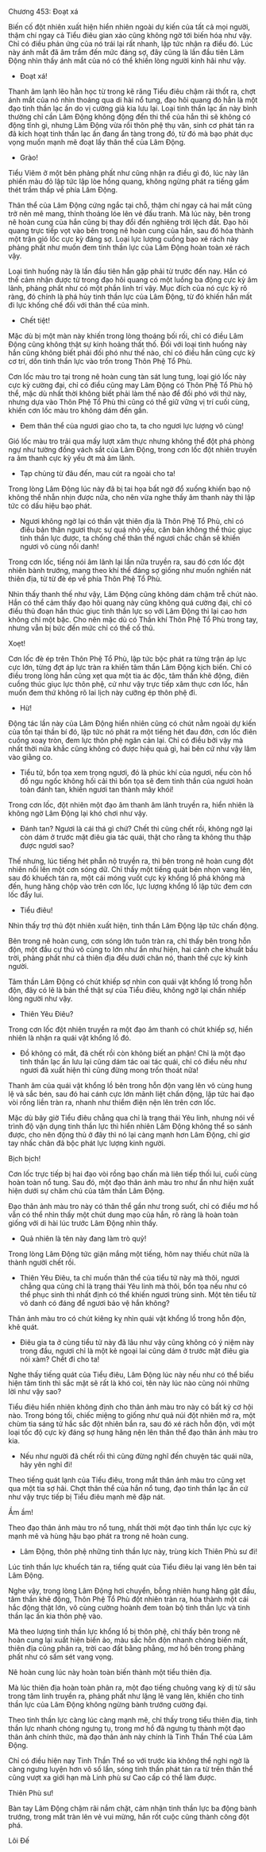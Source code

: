 




Chương 453: Đoạt xá


Biến cố đột nhiên xuất hiện hiển nhiên ngoài dự kiến của tất cả mọi người, thậm chí ngay cả Tiểu điêu gian xảo cũng không ngờ tới biến hóa như vậy. Chỉ có điều phản ứng của nó trái lại rất nhanh, lập tức nhận ra điều đó. Lúc này ánh mắt đã âm trầm đến mức đáng sợ, đây cũng là lần đầu tiên Lâm Động nhìn thấy ánh mắt của nó có thể khiến lòng người kinh hãi như vậy.

- Đoạt xá!

Thanh âm lạnh lẽo hằn học từ trong kẽ răng Tiểu điêu chậm rãi thốt ra, chợt ánh mắt của nó nhìn thoáng qua di hài nổ tung, đạo hôi quang đó hẳn là một đạo tinh thần lạc ấn do vị cường giả kia lưu lại. Loại tinh thần lạc ấn này bình thường chỉ cần Lâm Động không động đến thi thể của hắn thì sẽ không có động tĩnh gì, nhưng Lâm Động vừa rồi thôn phệ thụ văn, sinh cơ phát tán ra đã kích hoạt tinh thần lạc ấn đang ẩn tàng trong đó, từ đó mà bạo phát dục vọng muốn mạnh mẽ đoạt lấy thân thể của Lâm Động.

- Grào!

Tiểu Viêm ở một bên phảng phất như cũng nhận ra điều gì đó, lúc này lân phiến màu đỏ lập tức lập lòe hồng quang, không ngừng phát ra tiếng gầm thét trầm thấp về phía Lâm Động.

Thân thể của Lâm Động cứng ngắc tại chỗ, thậm chí ngay cả hai mắt cũng trở nên mê mang, thỉnh thoảng lóe lên vẻ đấu tranh. Mà lúc này, bên trong nê hoàn cung của hắn cũng bị thay đổi đến nghiêng trời lệch đất. Đạo hôi quang trực tiếp vọt vào bên trong nê hoàn cung của hắn, sau đó hóa thành một trận gió lốc cực kỳ đáng sợ. Loại lực lượng cuồng bạo xé rách này phảng phất như muốn đem tinh thần lực của Lâm Động hoàn toàn xé rách vậy.

Loại tình huống này là lần đầu tiên hắn gặp phải từ trước đến nay. Hắn có thể cảm nhận được từ trong đạo hôi quang có một luồng ba động cực kỳ âm lãnh, phảng phất như có một phần linh trí vậy. Mục đích của nó cực kỳ rõ ràng, đó chính là phá hủy tinh thần lực của Lâm Động, từ đó khiến hắn mất đi lực khống chế đối với thân thể của mình.

- Chết tiệt!

Mặc dù bị một màn này khiến trong lòng thoáng bối rối, chỉ có điều Lâm Động cũng không thật sự kinh hoảng thất thố. Đối với loại tình huống này hắn cũng không biết phải đối phó như thế nào, chỉ có điều hắn cũng cực kỳ cơ trí, dồn tinh thần lực vào trốn trong Thôn Phệ Tổ Phù.

Cơn lốc màu tro tại trong nê hoàn cung tàn sát lung tung, loại gió lốc này cực kỳ cường đại, chỉ có điều cũng may Lâm Động có Thôn Phệ Tổ Phù hộ thể, mặc dù nhất thời không biết phải làm thế nào để đối phó với thứ này, nhưng dựa vào Thôn Phệ Tổ Phù thì cũng có thể giữ vững vị trí cuối cùng, khiến cơn lốc màu tro không dám đến gần.

- Đem thân thể của ngươi giao cho ta, ta cho ngươi lực lượng vô cùng!

Gió lốc màu tro trải qua mấy lượt xâm thực nhưng không thể đột phá phòng ngự như tường đồng vách sắt của Lâm Động, trong cơn lốc đột nhiên truyền ra âm thanh cực kỳ yếu ớt mà âm lãnh.

- Tạp chủng từ đâu đến, mau cút ra ngoài cho ta!

Trong lòng Lâm Động lúc này đã bị tai họa bất ngờ đổ xuống khiến bạo nộ không thể nhẫn nhịn được nữa, cho nên vừa nghe thấy âm thanh này thì lập tức có dấu hiệu bạo phát.

- Ngươi không ngờ lại có thần vật thiên địa là Thôn Phệ Tổ Phù, chỉ có điều bản thân ngươi thực sự quá nhỏ yếu, căn bản không thể thúc giục tinh thần lực được, ta chống chế thân thể ngươi chắc chắn sẽ khiến ngươi vô cùng nổi danh!

Trong cơn lốc, tiếng nói âm lãnh lại lần nữa truyền ra, sau đó cơn lốc đột nhiên bành trướng, mang theo khí thế đáng sợ giống như muốn nghiền nát thiên địa, từ từ đè ép về phía Thôn Phệ Tổ Phù.

Nhìn thấy thanh thế như vậy, Lâm Động cũng không dám chậm trễ chút nào. Hắn có thể cảm thấy đạo hôi quang này cũng không quá cường đại, chỉ có điều thủ đoạn hắn thúc giục tinh thần lực so với Lâm Động thì lại cao hơn không chỉ một bậc. Cho nên mặc dù có Thần khí Thôn Phệ Tổ Phù trong tay, nhưng vẫn bị bức đến mức chỉ có thể cố thủ.

Xoẹt!

Cơn lốc đè ép trên Thôn Phệ Tổ Phù, lập tức bộc phát ra từng trận áp lực cực lớn, từng đợt áp lực tràn ra khiến tâm thần Lâm Động kịch biến. Chỉ có điều trong lòng hắn cũng xẹt qua một tia ác độc, tâm thần khẽ động, điên cuồng thúc giục lực thôn phệ, cứ như vậy trực tiếp xâm thực cơn lốc, hắn muốn đem thứ không rõ lai lịch này cưỡng ép thôn phệ đi.

- Hừ!

Động tác lần này của Lâm Động hiển nhiên cũng có chút nằm ngoài dự kiến của tồn tại thần bí đó, lập tức nó phát ra một tiếng hét đau đớn, cơn lốc điên cuồng xoay tròn, đem lực thôn phệ ngăn cản lại. Chỉ có điều bởi vậy mà nhất thời nửa khắc cũng không có được hiệu quả gì, hai bên cứ như vậy lâm vào giằng co.

- Tiểu tử, bổn tọa xem trọng ngươi, đó là phúc khí của ngươi, nếu còn hồ đồ ngu ngốc không hối cải thì bổn tọa sẽ đem tinh thần của ngươi hoàn toàn đánh tan, khiến ngươi tan thành mây khói!

Trong cơn lốc, đột nhiên một đạo âm thanh âm lãnh truyền ra, hiển nhiên là không ngờ Lâm Động lại khó chơi như vậy.

- Đánh tan? Ngươi là cái thá gì chứ? Chết thì cũng chết rồi, không ngờ lại còn dám ở trước mặt điêu gia tác quái, thật cho rằng ta không thu thập được ngươi sao?

Thế nhưng, lúc tiếng hét phẫn nộ truyền ra, thì bên trong nê hoàn cung đột nhiên nổi lên một cơn sóng dữ. Chỉ thấy một tiếng quát bén nhọn vang lên, sau đó khuếch tán ra, một cái móng vuốt cực kỳ khổng lồ phá không mà đến, hung hăng chộp vào trên cơn lốc, lực lượng khổng lồ lập tức đem cơn lốc đẩy lui.

- Tiểu điêu!

Nhìn thấy trợ thủ đột nhiên xuất hiện, tinh thần Lâm Động lập tức chấn động.

Bên trong nê hoàn cung, cơn sóng lớn tuôn tràn ra, chỉ thấy bên trong hỗn độn, một đầu cự thú vô cùng to lớn như ẩn như hiện, hai cánh che khuất bầu trời, phảng phất như cả thiên địa đều dưới chân nó, thanh thế cực kỳ kinh người.

Tâm thần Lâm Động có chút khiếp sợ nhìn con quái vật khổng lồ trong hỗn độn, đây có lẽ là bản thể thật sự của Tiểu điêu, không ngờ lại chấn nhiếp lòng người như vậy.

- Thiên Yêu Điêu?

Trong cơn lốc đột nhiên truyền ra một đạo âm thanh có chút khiếp sợ, hiển nhiên là nhận ra quái vật khổng lồ đó.

- Đồ không có mắt, đã chết rồi còn không biết an phận! Chỉ là một đạo tinh thần lạc ấn lưu lại cũng dám tác oai tác quái, chỉ có điều nếu như ngươi đã xuất hiện thì cũng đừng mong trốn thoát nữa!

Thanh âm của quái vật khổng lồ bên trong hỗn độn vang lên vô cùng hung lệ và sắc bén, sau đó hai cánh cực lớn mãnh liệt chấn động, lập tức hai đạo vòi rồng liền tràn ra, nhanh như thiểm điện nện lên trên cơn lốc.

Mặc dù bây giờ Tiểu điêu chẳng qua chỉ là trạng thái Yêu linh, nhưng nói về trình độ vận dụng tinh thần lực thì hiển nhiên Lâm Động không thể so sánh được, cho nên động thủ ở đây thì nó lại càng mạnh hơn Lâm Động, chỉ giơ tay nhấc chân đã bộc phát lực lượng kinh người.

Bịch bịch!

Cơn lốc trực tiếp bị hai đạo vòi rồng bạo chấn mà liên tiếp thối lui, cuối cùng hoàn toàn nổ tung. Sau đó, một đạo thân ảnh màu tro như ẩn như hiện xuất hiện dưới sự chăm chú của tâm thần Lâm Động.

Đạo thân ảnh màu tro này có thân thể gần như trong suốt, chỉ có điều mơ hồ vẫn có thể nhìn thấy một chút dung mạo của hắn, rõ ràng là hoàn toàn giống với di hài lúc trước Lâm Động nhìn thấy.

- Quả nhiên là tên này đang làm trò quỷ!

Trong lòng Lâm Động tức giận mắng một tiếng, hôm nay thiếu chút nữa là thành người chết rồi.

- Thiên Yêu Điêu, ta chỉ muốn thân thể của tiểu tử này mà thôi, ngươi chẳng qua cũng chỉ là trạng thái Yêu linh mà thôi, bổn tọa nếu như có thể phục sinh thì nhất định có thể khiến ngươi trùng sinh. Một tên tiểu tử vô danh có đáng để ngươi bảo vệ hắn không?

Thân ảnh màu tro có chút kiêng kỵ nhìn quái vật khổng lồ trong hỗn độn, khẽ quát.

- Điêu gia ta ở cùng tiểu tử này đã lâu như vậy cũng không có ý niệm này trong đầu, ngươi chỉ là một kẻ ngoại lai cũng dám ở trước mặt điêu gia nói xàm? Chết đi cho ta!

Nghe thấy tiếng quát của Tiểu điêu, Lâm Động lúc này nếu như có thể biểu hiện tâm tình thì sắc mặt sẽ rất là khó coi, tên này lúc nào cũng nói những lời như vậy sao?

Tiểu điêu hiển nhiên không định cho thân ảnh màu tro này có bất kỳ cơ hội nào. Trong bóng tối, chiếc miệng to giống như quả núi đột nhiên mở ra, một chùm tia sáng tử hắc sắc đột nhiên bắn ra, sau đó xé rách hỗn độn, với một loại tốc độ cực kỳ đáng sợ hung hăng nện lên thân thể đạo thân ảnh màu tro kia.

- Nếu như người đã chết rồi thì cũng đừng nghĩ đến chuyện tác quái nữa, hãy yên nghỉ đi!

Theo tiếng quát lạnh của Tiểu điêu, trong mắt thân ảnh màu tro cũng xẹt qua một tia sợ hãi. Chợt thân thể của hắn nổ tung, đạo tinh thần lạc ấn cứ như vậy trực tiếp bị Tiểu điêu mạnh mẽ đập nát.

Ầm ầm!

Theo đạo thân ảnh màu tro nổ tung, nhất thời một đạo tinh thần lực cực kỳ mạnh mẽ và hùng hậu bạo phát ra trong nê hoàn cung.

- Lâm Động, thôn phệ những tinh thần lực này, trùng kích Thiên Phù sư đi!

Lúc tinh thần lực khuếch tán ra, tiếng quát của Tiểu điêu lại vang lên bên tai Lâm Động.

Nghe vậy, trong lòng Lâm Động hơi chuyển, bỗng nhiên hung hăng gật đầu, tâm thần khẽ động, Thôn Phệ Tổ Phù đột nhiên tràn ra, hóa thành một cái hắc động thật lớn, vô cùng cường hoành đem toàn bộ tinh thần lực và tinh thần lạc ấn kia thôn phệ vào.

Mà theo lượng tinh thần lực khổng lồ bị thôn phệ, chỉ thấy bên trong nê hoàn cung lại xuất hiện biến ảo, màu sắc hỗn độn nhanh chóng biến mất, thiên địa cũng phân ra, trời cao đất bằng phẳng, mơ hồ bên trong phảng phất như có sấm sét vang vọng.

Nê hoàn cung lúc này hoàn toàn biến thành một tiểu thiên địa.

Mà lúc thiên địa hoàn toàn phân ra, một đạo tiếng chuông vang kỳ dị từ sâu trong tâm linh truyền ra, phảng phất như lặng lẽ vang lên, khiến cho tinh thần lực của Lâm Động không ngừng bành trướng cường đại.

Theo tinh thần lực càng lúc càng mạnh mẽ, chỉ thấy trong tiểu thiên địa, tinh thần lực nhanh chóng ngưng tụ, trong mơ hồ đã ngưng tụ thành một đạo thân ảnh chính thức, mà đạo thân ảnh này chính là Tinh Thần Thể của Lâm Động.

Chỉ có điều hiện nay Tinh Thần Thể so với trước kia không thể nghi ngờ là càng ngưng luyện hơn vô số lần, sóng tinh thần phát tán ra từ trên thân thể cũng vượt xa giới hạn mà Linh phù sư Cao cấp có thể làm được.

Thiên Phù sư!

Bàn tay Lâm Động chậm rãi nắm chặt, cảm nhận tinh thần lực ba động bành trướng, trong mắt tràn lên vẻ vui mừng, hắn rốt cuộc cũng thành công đột phá.

Lôi Đế




